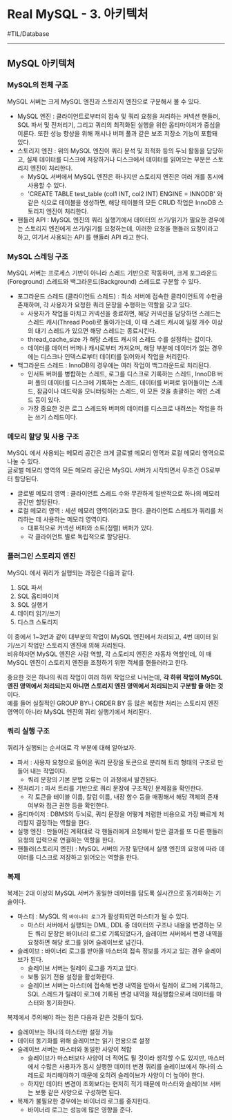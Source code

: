 # Real MySQL - 3. 아키텍처
#TIL/Database

---

## MySQL 아키텍처

### MySQL의 전체 구조

MySQL 서버는 크게 MySQL 엔진과 스토리지 엔진으로 구분해서 볼 수 있다.  

- MySQL 엔진 : 클라이언트로부터의 접속 및 쿼리 요청을 처리하는 커넥션 핸들러, SQL 파서 및 전처리기, 그리고 쿼리의 최적화된 실행을 위한 옵티마이저가 중심을 이룬다. 또한 성능 향상을 위해 캐시나 버퍼 풀과 같은 보조 저장소 기능이 포함돼 있다.  
- 스토리지 엔진 : 위의 MySQL 엔진이 쿼리 분석 및 최적화 등의 두뇌 활동을 담당하고, 실제 데이터를 디스크에 저장하거나 디스크에서 데이터를 읽어오는 부분은 스토리지 엔진이 처리한다.  
	- MySQL 서버에서 MySQL 엔진은 하나지만 스토리지 엔진은 여러 개를 동시에 사용할 수 있다.  
	- 'CREATE TABLE test_table (col1 INT, col2 INT) ENGINE = INNODB' 와 같은 식으로 테이블을 생성하면, 해당 테이블의 모든 CRUD 작업은 InnoDB 스토리지 엔진이 처리한다.  
- 핸들러 API : MySQL 엔진의 쿼리 실행기에서 데이터의 쓰기/읽기가 필요한 경우에는 스토리지 엔진에게 쓰기/읽기를 요청하는데, 이러한 요청을 핸들러 요청이라고 하고, 여기서 사용되는 API 를 핸들러 API 라고 한다.


### MySQL 스레딩 구조

MySQL 서버는 프로세스 기반이 아니라 스레드 기반으로 작동하며, 크게 포그라운드(Foreground) 스레드와 백그라운드(Background) 스레드로 구분할 수 있다.  

- 포그라운드 스레드 (클라이언트 스레드) : 최소 서버에 접속한 클라이언트의 수만큼 존재하며, 각 사용자가 요청한 쿼리 문장을 수행하는 역할을 갖고 있다.  
	- 사용자가 작업을 마치고 커넥션을 종료하면, 해당 커넥션을 담당하던 스레드는 스레드 캐시(Thread Pool)로 돌아가는데, 이 때 스레드 캐시에 일정 개수 이상의 대기 스레드가 있으면 해당 스레드는 종료시킨다.
	- thread_cache_size 가 해당 스레드 캐시의 스레드 수를 설정하는 값이다.
	- 데이터를 데이터 버퍼나 캐시로부터 가져오며, 해당 부분에 데이터가 없는 경우에는 디스크나 인덱스로부터 데이터를 읽어와서 작업을 처리한다.  
- 백그라운드 스레드 : InnoDB의 경우에는 여러 작업이 백그라운드로 처리된다.  
	- 인서트 버퍼를 병합하는 스레드, 로그를 디스크로 기록하는 스레드, InnoDB 버퍼 풀의 데이터를 디스크에 기록하는 스레드, 데이터를 버퍼로 읽어들이는 스레드, 잠금이나 데드락을 모니터링하는 스레드, 이 모든 것을 총괄하는 메인 스레드 등이 있다.
	- 가장 중요한 것은 로그 스레드와 버퍼의 데이터를 디스크로 내려쓰는 작업을 하는 쓰기 스레드이다.


### 메모리 할당 및 사용 구조

MySQL 에서 사용되는 메모리 공간은 크게 글로벌 메모리 영역과 로컬 메모리 영역으로 나눌 수 있다.  
글로벌 메모리 영역의 모든 메모리 공간은 MySQL 서버가 시작되면서 무조건 OS로부터 할당된다.  

- 글로벌 메모리 영역 : 클라이언트 스레드 수와 무관하게 일반적으로 하나의 메모리 공간만 할당된다.
- 로컬 메모리 영역 : 세션 메모리 영역이라고도 한다. 클라이언트 스레드가 쿼리를 처리하는 데 사용하는 메모리 영역이다.
	- 대표적으로 커넥션 버퍼와 소트(정렬) 버퍼가 있다.
	- 각 클라이언트 별로 독립적으로 할당된다.


### 플러그인 스토리지 엔진

MySQL 에서 쿼리가 실행되는 과정은 다음과 같다.  

1. SQL 파서
2. SQL 옵티마이저
3. SQL 실행기
4. 데이터 읽기/쓰기
5. 디스크 스토리지

이 중에서 1~3번과 같이 대부분의 작업이 MySQL 엔진에서 처리되고, 4번 데이터 읽기/쓰기 작업만 스토리지 엔진에 의해 처리된다.  
비유하자면 MySQL 엔진은 사람 역할, 각 스토리지 엔진은 자동차 역할인데, 이 때 MySQL 엔진이 스토리지 엔진을 조정하기 위한 객체를 핸들러라고 한다.

중요한 것은 하나의 쿼리 작업이 여러 하위 작업으로 나뉘는데, **각 하위 작업이 MySQL 엔진 영역에서 처리되는지 아니면 스토리지 엔진 영역에서 처리되는지 구분할 줄 아는 것**이다.  
예를 들어 실질적인 GROUP BY나 ORDER BY 등 많은 복잡한 처리는 스토리지 엔진 영역이 아니라 MySQL 엔진의 쿼리 실행기에서 처리된다.  

### 쿼리 실행 구조

쿼리가 실행되는 순서대로 각 부분에 대해 알아보자.  

- 파서 : 사용자 요청으로 들어온 쿼리 문장을 토큰으로 분리해 트리 형태의 구조로 만들어 내는 작업이다.  
	- 쿼리 문장의 기본 문법 오류는 이 과정에서 발견된다.  
- 전처리기 : 파서 트리를 기반으로 쿼리 문장에 구조적인 문제점을 확인한다.  
	- 각 토큰을 테이블 이름, 칼럼 이름, 내장 함수 등을 매핑해서 해당 객체의 존재 여부와 접근 권한 등을 확인한다.
- 옵티마이저 : DBMS의 두뇌로, 쿼리 문장을 어떻게 저렴한 비용으로 가장 빠르게 처리할지 결정하는 역할을 한다.
- 실행 엔진 : 만들어진 계획대로 각 핸들러에게 요청해서 받은 결과를 또 다른 핸들러 요청의 입력으로 연결하는 역할을 한다.  
- 핸들러(스토리지 엔진) : MySQL 서버의 가장 밑단에서 실행 엔진의 요청에 따라 데이터를 디스크로 저장하고 읽어오는 역할을 한다.  


### 복제

복제는 2대 이상의 MySQL 서버가 동일한 데이터를 담도록 실시간으로 동기화하는 기술이다.  

- 마스터 : MySQL 의 `바이너리 로그`가 활성화되면 마스터가 될 수 있다.  
	- 마스터 서버에서 실행되는 DML, DDL 중 데이터의 구조나 내용을 변경하는 모든 쿼리 문장은 바이너리 로그로 기록되었다가, 슬레이브 서버에서 변경 내역을 요청하면 해당 로그를 읽어 슬레이브로 넘긴다.
- 슬레이브 : 바이너리 로그를 받아올 마스터의 접속 정보를 가지고 있는 경우 슬레이브가 된다. 
	- 슬레이브 서버는 릴레이 로그를 가지고 있다.
	- 보통 읽기 전용 설정을 활성화한다.
	- 슬레이브 서버는 마스터에 접속해 변경 내역을 받아서 릴레이 로그에 기록하고, SQL 스레드가 릴레이 로그에 기록된 변경 내역을 재실행함으로써 데이터를 마스터와 동기화한다.

복제에서 주의해야 하는 점은 다음과 같은 것들이 있다.  

- 슬레이브는 하나의 마스터만 설정 가능
- 데이터 동기화를 위해 슬레이브는 읽기 전용으로 설정
- 슬레이브 서버는 마스터와 동일한 사양이 적합
	- 슬레이브가 마스터보다 사양이 더 적어도 될 것이라 생각할 수도 있지만, 마스터에서 수많은 사용자가 동시 실행한 데이터 변경 쿼리를 슬레이브에서 하나의 스레드로 처리해야하기 때문에 오히려 슬레이브가 사양이 더 높아야 한다.
	- 하지만 데이터 변경이 조회보다는 현저히 적기 때문에 마스터와 슬레이브 서버는 보통 같은 사양으로 구성하면 된다.
- 복제가 불필요한 경우에는 바이너리 로그를 중지한다.
	- 바이너리 로그는 성능에 많은 영향을 준다. 

